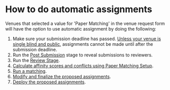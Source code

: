 # How to do automatic assignments

Venues that selected a value for 'Paper Matching' in the venue request form will have the option to use automatic assignment by doing the following:&#x20;

1. Make sure your submission deadline has passed. [Unless your venue is single blind and public](../../workflow/how-to-begin-the-review-stage-while-submissions-are-open.md), assignments cannot be made until after the submission deadline.
2. Run the [Post Submission](https://docs.openreview.net/reference/stages/post-submission-stage) stage to reveal submissions to reviewers.
3. Run the [Review Stage](../../../reference/stages/review-stage.md).
4. [Calculate affinity scores and conflicts using Paper Matching Setup](how-to-setup-paper-matching-by-calculating-affinity-scores-and-conflicts.md).&#x20;
5. [Run a matching](how-to-run-a-paper-matching.md).&#x20;
6. [Modify and finalize the proposed assignments](how-to-modify-the-proposed-assignments.md).&#x20;
7. [Deploy the proposed assignments](how-to-deploy-the-proposed-assignments.md).&#x20;
